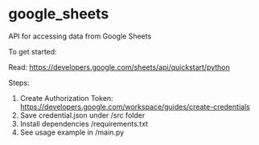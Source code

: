 # google_sheets

API for accessing data from Google Sheets

To get started:

Read: https://developers.google.com/sheets/api/quickstart/python

Steps:

1. Create Authorization Token: https://developers.google.com/workspace/guides/create-credentials
2. Save credential.json under /src folder
3. Install dependencies /requirements.txt
4. See usage example in /main.py

